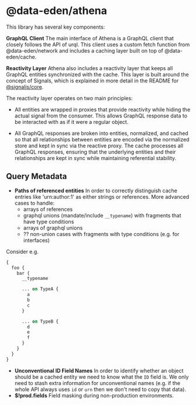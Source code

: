 # @data-eden/athena

This library has several key components:

**GraphQL Client** The main interface of Athena is a GraphQL client that closely follows the API of urql. This client uses a custom fetch function from @data-eden/network and includes a caching layer built on top of @data-eden/cache.

**Reactivity Layer** Athena also includes a reactivity layer that keeps all GraphQL entities synchronized with the cache. This layer is built around the concept of Signals, which is explained in more detail in the README for [@signalis/core](https://github.com/cafreeman/signalis/blob/main/packages/core/README.md).

The reactivity layer operates on two main principles:

- All entities are wrapped in proxies that provide reactivity while hiding the actual signal from the consumer. This allows GraphQL response data to be interacted with as if it were a regular object.

- All GraphQL responses are broken into entities, normalized, and cached so that all relationships between entities are encoded via the normalized store and kept in sync via the reactive proxy. The cache processes all GraphQL responses, ensuring that the underlying entities and their relationships are kept in sync while maintaining referential stability.

## Query Metadata

- **Paths of referenced entities** In order to correctly distinguish cache entries like 'urn:author:1' as either strings or references. More advanced cases to handle:
  - arrays of references
  - graphql unions (mandate/include `__typename`) with fragments that have type conditions
  - arrays of graphql unions
  - ?? non-union cases with fragments with type conditions (e.g. for interfaces)

Consider e.g.

```graphql
{
  foo {
    bar {
      __typename

      ... on TypeA {
        a
        b
        c
      }

      ... on TypeB {
        d
        e
        f
      }
    }
  }
}
```

- **Unconventional ID Field Names** In order to identify whether an object should be a cached entity we need to know what the `ID` field is. We only need to stash extra information for unconventional names (e.g. if the whole API always uses `id` or `urn` then we don't need to copy that data).
- **$!prod.fields** Field masking during non-production environments.
